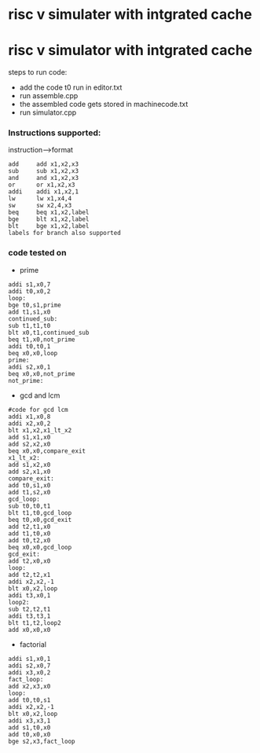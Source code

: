 # risc v simulater with intgrated cache
# risc v simulator with intgrated cache
steps to run code:
- add the code t0 run in editor.txt 
- run assemble.cpp
- the assembled code gets stored in machinecode.txt
- run simulator.cpp

### Instructions supported:
instruction-->format
```
add     add x1,x2,x3
sub     sub x1,x2,x3
and     and x1,x2,x3
or      or x1,x2,x3
addi    addi x1,x2,1
lw      lw x1,x4,4
sw      sw x2,4,x3
beq     beq x1,x2,label
bge     blt x1,x2,label
blt     bge x1,x2,label
labels for branch also supported
```
### code tested on
- prime
```
addi s1,x0,7
addi t0,x0,2
loop:
bge t0,s1,prime
add t1,s1,x0
continued_sub:
sub t1,t1,t0
blt x0,t1,continued_sub
beq t1,x0,not_prime
addi t0,t0,1
beq x0,x0,loop
prime:
addi s2,x0,1
beq x0,x0,not_prime
not_prime:
```
- gcd and lcm
```
#code for gcd lcm
addi x1,x0,8
addi x2,x0,2
blt x1,x2,x1_lt_x2
add s1,x1,x0
add s2,x2,x0
beq x0,x0,compare_exit
x1_lt_x2:
add s1,x2,x0
add s2,x1,x0
compare_exit:
add t0,s1,x0
add t1,s2,x0
gcd_loop:
sub t0,t0,t1
blt t1,t0,gcd_loop
beq t0,x0,gcd_exit
add t2,t1,x0
add t1,t0,x0
add t0,t2,x0
beq x0,x0,gcd_loop
gcd_exit:
add t2,x0,x0
loop:
add t2,t2,x1
addi x2,x2,-1
blt x0,x2,loop
addi t3,x0,1
loop2:
sub t2,t2,t1
addi t3,t3,1
blt t1,t2,loop2
add x0,x0,x0
```
- factorial
```
addi s1,x0,1
addi s2,x0,7
addi x3,x0,2
fact_loop:
add x2,x3,x0
loop:
add t0,t0,s1
addi x2,x2,-1
blt x0,x2,loop
addi x3,x3,1
add s1,t0,x0
add t0,x0,x0
bge s2,x3,fact_loop
```
